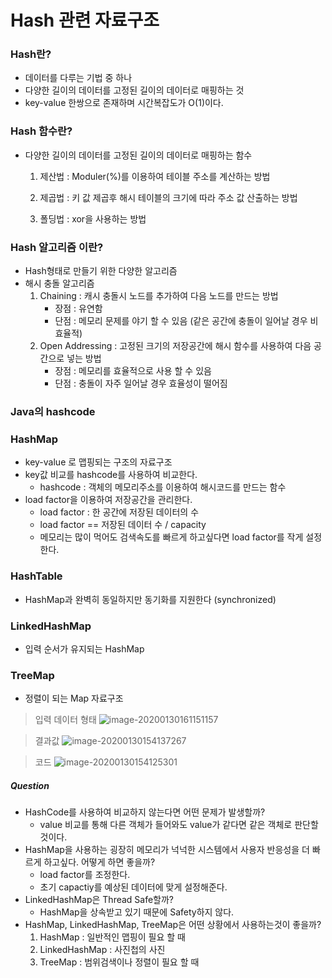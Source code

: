 # Hash 관련 자료구조

### Hash란?

- 데이터를 다루는 기법 중 하나
- 다양한 길이의 데이터를 고정된 길이의 데이터로 매핑하는 것
- key-value 한쌍으로 존재하며 시간복잡도가 O(1)이다.

### Hash 함수란?

- 다양한 길이의 데이터를 고정된 길이의 데이터로 매핑하는 함수

  1. 제산법 : Moduler(%)를 이용하여 테이블 주소를 계산하는 방법

  2. 제곱법 : 키 값 제곱후 해시 테이블의 크기에 따라 주소 값 산출하는 방법

  3. 폴딩법 : xor을 사용하는 방법

### Hash 알고리즘 이란?

- Hash형태로 만들기 위한 다양한 알고리즘
- 해시 충돌 알고리즘
  1. Chaining : 캐시 충돌시 노드를 추가하여 다음 노드를 만드는 방법
     - 장점 : 유연함
     - 단점 : 메모리 문제를 야기 할 수 있음 (같은 공간에 충돌이 일어날 경우 비효율적)
  2. Open Addressing : 고정된 크기의 저장공간에 해시 함수를 사용하여 다음 공간으로 넣는 방법
     - 장점 : 메모리를 효율적으로 사용 할 수 있음
     - 단점 : 충돌이 자주 일어날 경우 효율성이 떨어짐



### Java의 hashcode



### HashMap

- key-value 로 맵핑되는 구조의 자료구조
- key값 비교를 hashcode를 사용하여 비교한다.
  - hashcode : 객체의 메모리주소를 이용하여 해시코드를 만드는 함수
- load factor을 이용하여 저장공간을 관리한다.
  - load factor : 한 공간에 저장된 데이터의 수
  - load factor == 저장된 데이터 수 / capacity
  - 메모리는 많이 먹어도 검색속도를 빠르게 하고싶다면 load factor를 작게 설정한다.

### HashTable

- HashMap과 완벽히 동일하지만 동기화를 지원한다 (synchronized)

### LinkedHashMap

- 입력 순서가 유지되는 HashMap

### TreeMap

- 정렬이 되는 Map 자료구조




> 입력 데이터 형태  ![image-20200130161151157](C:\Users\USER\AppData\Roaming\Typora\typora-user-images\image-20200130161151157.png)
> 

>결과값  ![image-20200130154137267](C:\Users\USER\AppData\Roaming\Typora\typora-user-images\image-20200130154137267.png)
>

>코드  ![image-20200130154125301](C:\Users\USER\AppData\Roaming\Typora\typora-user-images\image-20200130154125301.png)
>





##### Question

- HashCode를 사용하여 비교하지 않는다면 어떤 문제가 발생할까?
  - value 비교를 통해 다른 객체가 들어와도 value가 같다면 같은 객체로 판단할것이다.
- HashMap을 사용하는 굉장히 메모리가 넉넉한 시스템에서 사용자 반응성을 더 빠르게 하고싶다. 어떻게 하면 좋을까?
  - load factor를 조정한다. 
  - 초기 capactiy를 예상된 데이터에 맞게 설정해준다.
- LinkedHashMap은 Thread Safe할까?
  - HashMap을 상속받고 있기 때문에 Safety하지 않다.
- HashMap, LinkedHashMap, TreeMap은 어떤 상황에서 사용하는것이 좋을까?
  1. HashMap : 일반적인 맵핑이 필요 할 때
  2. LinkedHashMap : 사진첩의 사진
  3. TreeMap : 범위검색이나 정렬이 필요 할 때
